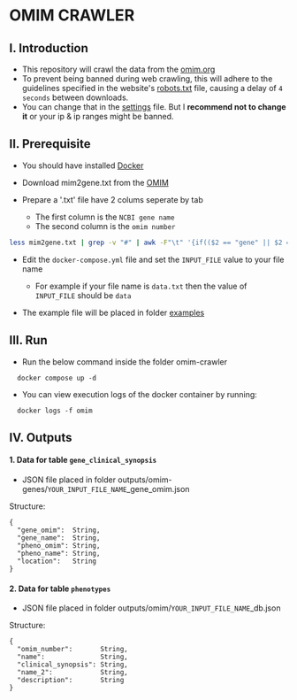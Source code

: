 # OMIM CRAWLER

## I. Introduction

- This repository will crawl the data from the [omim.org](https://www.omim.org/)
- To prevent being banned during web crawling, this will adhere to the guidelines specified in the website's [robots.txt](https://www.omim.org/robots.txt) file, causing a delay of `4 seconds` between downloads.
- You can change that in the [settings](https://github.com/namxle/omim-crawler/blob/main/crawler/settings.py) file. But I <b>recommend not to change it</b> or your ip & ip ranges might be banned.

## II. Prerequisite

- You should have installed [Docker](https://docs.docker.com/engine/install/ubuntu/)

- Download mim2gene.txt from the [OMIM](https://www.omim.org/downloads)
- Prepare a '.txt' file have 2 colums seperate by tab
  - The first column is the `NCBI gene name`
  - The second column is the `omim number`

```bash
less mim2gene.txt | grep -v "#" | awk -F"\t" '{if(($2 == "gene" || $2 == "gene/phenotype") && $4 != ""){print $4"\t"$1}}'  > data.txt
```

- Edit the `docker-compose.yml` file and set the `INPUT_FILE` value to your file name

  - For example if your file name is `data.txt` then the value of `INPUT_FILE` should be `data`

- The example file will be placed in folder [examples](https://github.com/namxle/omim-crawler/tree/main/examples)

## III. Run

- Run the below command inside the folder omim-crawler

```
  docker compose up -d
```

- You can view execution logs of the docker container by running:

```
  docker logs -f omim
```

## IV. Outputs

#### 1. Data for table `gene_clinical_synopsis`

- JSON file placed in folder outputs/omim-genes/`YOUR_INPUT_FILE_NAME`\_gene_omim.json

Structure:

```
{
  "gene_omim":  String,
  "gene_name":  String,
  "pheno_omim": String,
  "pheno_name": String,
  "location":   String
}
```

#### 2. Data for table `phenotypes`

- JSON file placed in folder outputs/omim/`YOUR_INPUT_FILE_NAME`\_db.json

Structure:

```
{
  "omim_number":       String,
  "name":              String,
  "clinical_synopsis": String,
  "name_2":            String,
  "description":       String
}
```
